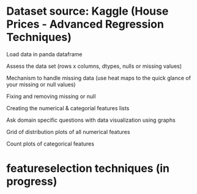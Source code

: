 # Dataset source: Kaggle (House Prices - Advanced Regression Techniques)

 Load data in panda dataframe

 Assess the data set (rows x columns, dtypes, nulls or missing values)
 
 Mechanism to handle missing data  (use heat maps to the quick glance of your missing or null values)

 Fixing and removing missing or null 
 
 Creating the numerical & categorial features lists

 Ask domain specific questions with data visualization using graphs
 
 Grid of distribution plots of all numerical features
 
 Count plots of categorical features
  


 # featureselection techniques (in progress)




